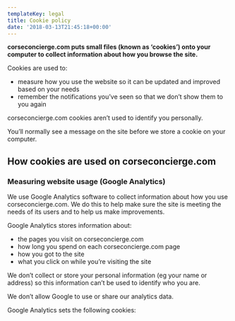 ```yaml
---
templateKey: legal
title: Cookie policy
date: '2018-03-13T21:45:18+00:00'
---
```


**corseconcierge.com puts small files (known as ‘cookies’) onto your computer to collect information about how you browse the site.**

Cookies are used to:

* measure how you use the website so it can be updated and improved based on your needs
* remember the notifications you’ve seen so that we don’t show them to you again

corseconcierge.com cookies aren’t used to identify you personally.

You’ll normally see a message on the site before we store a cookie on your computer.

## How cookies are used on corseconcierge.com

### Measuring website usage (Google Analytics)

We use Google Analytics software to collect information about how you use corseconcierge.com. We do this to help make sure the site is meeting the needs of its users and to help us make improvements.

Google Analytics stores information about:

* the pages you visit on corseconcierge.com
* how long you spend on each corseconcierge.com page
* how you got to the site
* what you click on while you’re visiting the site

We don’t collect or store your personal information (eg your name or address) so this information can’t be used to identify who you are.

We don’t allow Google to use or share our analytics data.

Google Analytics sets the following cookies:
